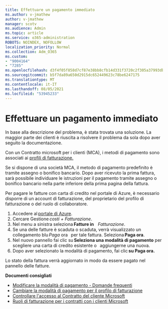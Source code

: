 ```yaml
---
title: Effettuare un pagamento immediato
ms.author: v-jmathew
author: v-jmathew
manager: scotv
ms.audience: Admin
ms.topic: article
ms.service: o365-administration
ROBOTS: NOINDEX, NOFOLLOW
localization_priority: Normal
ms.collection: Adm_O365
ms.custom:
- "9004164"
- "7285"
ms.openlocfilehash: d3f4f05f858d7cf87e38bb8cfb14d331f3720c2f305a37993db82280e3dc0816
ms.sourcegitcommit: b5f7da89a650d2915dc652449623c78be6247175
ms.translationtype: MT
ms.contentlocale: it-IT
ms.lasthandoff: 08/05/2021
ms.locfileid: "53945233"
---
```

# <a name="make-an-immediate-payment"></a>Effettuare un pagamento immediato

In base alla descrizione del problema, è stata trovata una soluzione. La maggior parte dei clienti è riuscita a risolvere il problema da sola dopo aver seguito la documentazione.

Con un Contratto microsoft per i clienti (MCA), i metodi di pagamento sono associati ai [profili di fatturazione.](https://docs.microsoft.com/azure/billing/billing-how-to-change-credit-card?WT.mc_id=Portal-Microsoft_Azure_Support#change-payment-method-for-a-billing-profile)

Se si dispone di una società MCA, il metodo di pagamento predefinito è tramite assegno o bonifico bancario. Dopo aver ricevuto la prima fattura, sarà possibile individuare le istruzioni per il pagamento tramite assegno o bonifico bancario nella parte inferiore della prima pagina della fattura.

Per pagare le fatture con carta di credito nel portale di Azure, è necessario disporre di un account di fatturazione, del proprietario del profilo di fatturazione o del ruolo di collaboratore.

1. Accedere al [portale di Azure](https://portal.azure.com/).
2. Cercare Gestione *costi + Fatturazione*.
3. Nel menu a sinistra seleziona **Fatture in**    *Fatturazione*.
4. Se una delle fatture è scaduta o scaduta, verrà visualizzato un collegamento blu *Paga* ora   per tale fattura. Seleziona **Paga ora**.
5. Nel nuovo pannello fai clic su **Seleziona una modalità di pagamento** per scegliere una carta di credito esistente o   aggiungerne una nuova.
6. Dopo aver selezionato la modalità di pagamento, fai clic **su Paga ora.**

Lo stato della fattura verrà aggiornato in modo da essere pagato nel pannello delle fatture.

**Documenti consigliati**

- [Modificare la modalità di pagamento - Domande frequenti](https://docs.microsoft.com/azure/billing/billing-how-to-change-credit-card?WT.mc_id=Portal-Microsoft_Azure_Support#frequently-asked-questions)
- [Cambiare la modalità di pagamento per il profilo di fatturazione](https://docs.microsoft.com/azure/cost-management-billing/manage/change-credit-card?WT.mc_id=Portal-Microsoft_Azure_Support#manage-credit-cards-for-a-microsoft-customer-agreement)
- [Controllare l'accesso al Contratto del cliente Microsoft](https://docs.microsoft.com/azure/cost-management-billing/manage/change-credit-card?WT.mc_id=Portal-Microsoft_Azure_Support%22%20%5Cl%20%22manage-credit-cards-for-a-microsoft-customer-agreement%22%20%5Ct%20%22_blank#check-the-type-of-your-account)
- [Ruoli di fatturazione per i contratti con i clienti Microsoft](https://docs.microsoft.com/azure/cost-management-billing/manage/understand-mca-roles)
